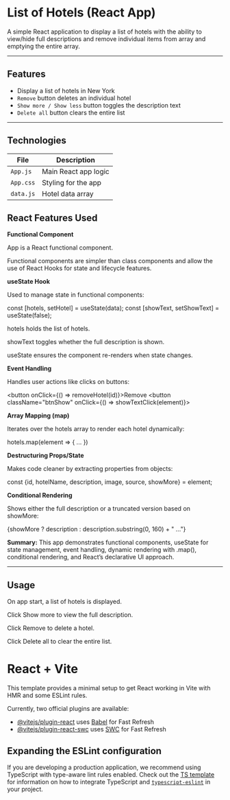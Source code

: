 # List of Hotels (React App)

A simple React application to display a list of hotels with the ability to view/hide full descriptions and remove individual items from array and emptying the entire array.

---

## Features

* Display a list of hotels in New York  
* `Remove` button deletes an individual hotel  
* `Show more / Show less` button toggles the description text  
* `Delete all` button clears the entire list  

---

## Technologies

| File           | Description                                             |
|----------------|---------------------------------------------------------|
| `App.js`       | Main React app logic                                     |
| `App.css`      | Styling for the app                                      |
| `data.js`      | Hotel data array                                         |

## React Features Used

**Functional Component**

App is a React functional component.

Functional components are simpler than class components and allow the use of React Hooks for state and lifecycle features.

**useState Hook**

Used to manage state in functional components:

const [hotels, setHotel] = useState(data);
const [showText, setShowText] = useState(false);


hotels holds the list of hotels.

showText toggles whether the full description is shown.

useState ensures the component re-renders when state changes.

**Event Handling**

Handles user actions like clicks on buttons:

<button onClick={() => removeHotel(id)}>Remove</button>
<button className="btnShow" onClick={() => showTextClick(element)}>

**Array Mapping (map)**

Iterates over the hotels array to render each hotel dynamically:

hotels.map(element => { ... })


**Destructuring Props/State**

Makes code cleaner by extracting properties from objects:

const {id, hotelName, description, image, source, showMore} = element;


**Conditional Rendering**

Shows either the full description or a truncated version based on showMore:

{showMore ? description : description.substring(0, 160) + " ..."}



**Summary:**
This app demonstrates functional components, useState for state management, event handling, dynamic rendering with .map(), conditional rendering, and React’s declarative UI approach.

---

## Usage
On app start, a list of hotels is displayed.

Click Show more to view the full description.

Click Remove to delete a hotel.

Click Delete all to clear the entire list.



# React + Vite

This template provides a minimal setup to get React working in Vite with HMR and some ESLint rules.

Currently, two official plugins are available:

- [@vitejs/plugin-react](https://github.com/vitejs/vite-plugin-react/blob/main/packages/plugin-react) uses [Babel](https://babeljs.io/) for Fast Refresh
- [@vitejs/plugin-react-swc](https://github.com/vitejs/vite-plugin-react/blob/main/packages/plugin-react-swc) uses [SWC](https://swc.rs/) for Fast Refresh

## Expanding the ESLint configuration

If you are developing a production application, we recommend using TypeScript with type-aware lint rules enabled. Check out the [TS template](https://github.com/vitejs/vite/tree/main/packages/create-vite/template-react-ts) for information on how to integrate TypeScript and [`typescript-eslint`](https://typescript-eslint.io) in your project.
